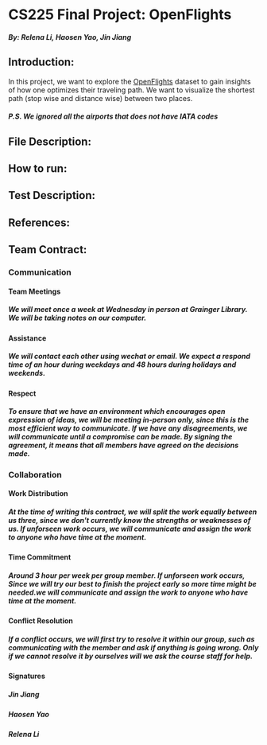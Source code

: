 # CS225 Final Project: OpenFlights
##### By: Relena Li, Haosen Yao, Jin Jiang

## **Introduction:**

In this project, we want to explore the [OpenFlights](https://openflights.org/data.html) dataset to gain insights of how one optimizes their traveling path.
We want to visualize the shortest path (stop wise and distance wise) between two places.

##### P.S. We ignored all the airports that does not have IATA codes

## **File Description:**

## **How to run:**

## **Test Description:**

## **References:**

## **Team Contract:**

### Communication

#### **Team Meetings** 
    
##### We will meet once a week at Wednesday in person at Grainger Library. We will be taking notes on our computer.

#### **Assistance** 

##### We will contact each other using wechat or email. We expect a respond time of an hour during weekdays and 48 hours during holidays and weekends.

#### **Respect** 

##### To ensure that we have an environment which encourages open expression of ideas, we will be meeting in-person only, since this is the most efficient way to communicate. If we have any disagreements, we will communicate until a compromise can be made. By signing the agreement, it means that all members have agreed on the decisions made.

### Collaboration

#### **Work Distribution** 

##### At the time of writing this contract, we will split the work equally between us three, since we don't currently know the strengths or weaknesses of us. If unforseen work occurs, we will communicate and assign the work to anyone who have time at the  moment.

#### **Time Commitment** 

##### Around 3 hour per week per group member. If unforseen work occurs, Since we will try our best to finish the project early so more time might be needed.we will communicate and assign the work to anyone who have time at the moment. 

#### **Conflict Resolution** 

##### If a conflict occurs, we will first try to resolve it within our group, such as communicating with the member and ask if anything is going wrong. Only if we cannot resolve it by ourselves will we ask the course staff for help. 

#### **Signatures**

##### Jin Jiang

##### Haosen Yao

##### Relena Li
